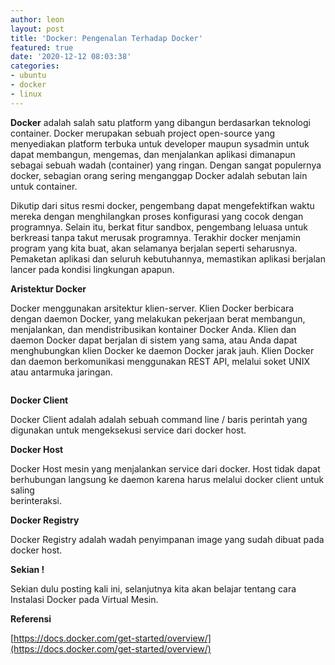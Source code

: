 ```yaml
---
author: leon
layout: post
title: 'Docker: Pengenalan Terhadap Docker'
featured: true
date: '2020-12-12 08:03:38'
categories:
- ubuntu
- docker
- linux
---
```


 **Docker** adalah salah satu platform yang dibangun berdasarkan teknologi container. Docker merupakan sebuah project open-source yang menyediakan platform terbuka untuk developer maupun sysadmin untuk dapat membangun, mengemas, dan menjalankan aplikasi dimanapun sebagai sebuah wadah (container) yang ringan. Dengan sangat populernya docker, sebagian orang sering menganggap Docker adalah sebutan lain untuk container.

<!--kg-card-begin: html--><script async src="https://pagead2.googlesyndication.com/pagead/js/adsbygoogle.js"></script><ins class="adsbygoogle" style="display:block; text-align:center;" data-ad-layout="in-article" data-ad-format="fluid" data-ad-client="ca-pub-1515372853161377" data-ad-slot="1986938311"></ins><script>
     (adsbygoogle = window.adsbygoogle || []).push({});
</script><!--kg-card-end: html-->

Dikutip dari situs resmi docker, pengembang dapat mengefektifkan waktu mereka dengan menghilangkan proses konfigurasi yang cocok dengan programnya. Selain itu, berkat fitur sandbox, pengembang leluasa untuk berkreasi tanpa takut merusak programnya. Terakhir docker menjamin program yang kita buat, akan selamanya berjalan seperti seharusnya. Pemaketan aplikasi dan seluruh kebutuhannya, memastikan aplikasi berjalan lancer pada kondisi lingkungan apapun.

**Aristektur Docker**

Docker menggunakan arsitektur klien-server. Klien Docker berbicara dengan daemon Docker, yang melakukan pekerjaan berat membangun, menjalankan, dan mendistribusikan kontainer Docker Anda. Klien dan daemon Docker dapat berjalan di sistem yang sama, atau Anda dapat menghubungkan klien Docker ke daemon Docker jarak jauh. Klien Docker dan daemon berkomunikasi menggunakan REST API, melalui soket UNIX atau antarmuka jaringan.

<figure class="kg-card kg-image-card"><img src="/content/images/2020/12/image-10.png" class="kg-image" alt srcset="/content/images/size/w600/2020/12/image-10.png 600w, /content/images/size/w1000/2020/12/image-10.png 1000w, /content/images/2020/12/image-10.png 1034w" sizes="(min-width: 720px) 720px"></figure>

**Docker Client**

Docker Client adalah adalah sebuah command line / baris perintah yang  
digunakan untuk mengeksekusi service dari docker host.

**Docker Host**

Docker Host mesin yang menjalankan service dari docker. Host tidak dapat  
berhubungan langsung ke daemon karena harus melalui docker client untuk saling  
berinteraksi.

**Docker Registry**

Docker Registry adalah wadah penyimpanan image yang sudah dibuat pada  
docker host.

**Sekian !**

Sekian dulu posting kali ini, selanjutnya kita akan belajar tentang cara Instalasi Docker pada Virtual Mesin.

**Referensi**

[https://docs.docker.com/get-started/overview/](https://docs.docker.com/get-started/overview/)

